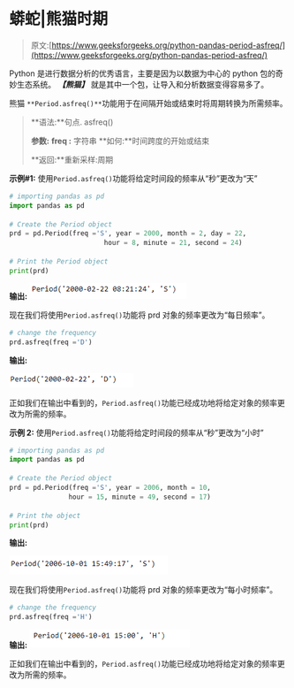 # 蟒蛇|熊猫时期

> 原文:[https://www.geeksforgeeks.org/python-pandas-period-asfreq/](https://www.geeksforgeeks.org/python-pandas-period-asfreq/)

Python 是进行数据分析的优秀语言，主要是因为以数据为中心的 python 包的奇妙生态系统。 ***【熊猫】*** 就是其中一个包，让导入和分析数据变得容易多了。

熊猫 `**Period.asfreq()**`功能用于在间隔开始或结束时将周期转换为所需频率。

> **语法:**句点. asfreq()
> 
> **参数:**
> **freq :** 字符串
> **如何:**时间跨度的开始或结束
> 
> **返回:**重新采样:周期

**示例#1:** 使用`Period.asfreq()`功能将给定时间段的频率从“秒”更改为“天”

```py
# importing pandas as pd
import pandas as pd

# Create the Period object
prd = pd.Period(freq ='S', year = 2000, month = 2, day = 22,
                        hour = 8, minute = 21, second = 24)

# Print the Period object
print(prd)
```

**输出:**
![](img/e74d8dfa72965f36f64b1d11a228d297.png)

现在我们将使用`Period.asfreq()`功能将 prd 对象的频率更改为“每日频率”。

```py
# change the frequency
prd.asfreq(freq ='D')
```

**输出:**

![](img/dd5ae9381fd1494696a2853497bc6a4b.png)

正如我们在输出中看到的，`Period.asfreq()`功能已经成功地将给定对象的频率更改为所需的频率。

**示例 2:** 使用`Period.asfreq()`功能将给定时间段的频率从“秒”更改为“小时”

```py
# importing pandas as pd
import pandas as pd

# Create the Period object
prd = pd.Period(freq ='S', year = 2006, month = 10, 
               hour = 15, minute = 49, second = 17)

# Print the object
print(prd)
```

**输出:**

![](img/7752883a0d3bbe6723b83c640e79cd94.png)

现在我们将使用`Period.asfreq()`功能将 prd 对象的频率更改为“每小时频率”。

```py
# change the frequency
prd.asfreq(freq ='H')
```

**输出:**
![](img/b1701fa704221729102432a16bfe10e0.png)

正如我们在输出中看到的，`Period.asfreq()`功能已经成功地将给定对象的频率更改为所需的频率。